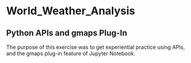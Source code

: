 # World_Weather_Analysis

## Python APIs and gmaps Plug-In
The purpose of this exercise was to get experiential practice using APIs, and the gmaps plug-in feature of Jupyter Notebook.